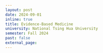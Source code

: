 ```yaml
---
layout: post
date: 2024-09-01
inline: true
title: Evidence-Based Medicine
university: National Tsing Hua University
semester: Fall 2024
past: false
external_page:
---
```

